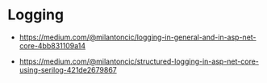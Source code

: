 # Logging


*   https://medium.com/@milantoncic/logging-in-general-and-in-asp-net-core-4bb831109a14

*   https://medium.com/@milantoncic/structured-logging-in-asp-net-core-using-serilog-421de2679867


